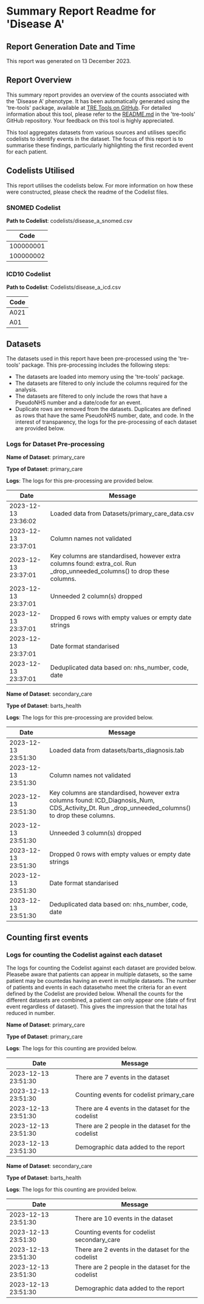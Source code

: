 # Summary Report Readme for 'Disease A'

## Report Generation Date and Time

This report was generated on 13 December 2023.

## Report Overview

This summary report provides an overview of the counts associated with the 'Disease A' phenotype. It has been automatically generated using the 'tre-tools' package, available at [TRE Tools on GitHub](https://github.com/genes-and-health/tre-tools). For detailed information about this tool, please refer to the [README.md](https://github.com/genes-and-health/tre-tools/blob/main/README.md) in the 'tre-tools' GitHub repository. Your feedback on this tool is highly appreciated.

This tool aggregates datasets from various sources and utilises specific codelists to identify events in the dataset. The focus of this report is to summarise these findings, particularly highlighting the first recorded event for each patient.

## Codelists Utilised

This report utilises the codelists below. For more information on how these were constructed, please check the readme of the Codelist files. 

### SNOMED Codelist

**Path to Codelist**: codelists/disease_a_snomed.csv

| Code |
| --- |
| 100000001 |
| 100000002 |

### ICD10 Codelist

**Path to Codelist**: Codelists/disease_a_icd.csv

| Code |
| --- |
| A021 |
| A01 |

## Datasets

The datasets used in this report have been pre-processed using the 'tre-tools' package. This pre-processing includes the following steps:

- The datasets are loaded into memory using the 'tre-tools' package.
- The datasets are filtered to only include the columns required for the analysis.
- The datasets are filtered to only include the rows that have a PseudoNHS number and a date/code for an event.
- Duplicate rows are removed from the datasets. Duplicates are defined as rows that have the same PseudoNHS number, date, and code.
In the interest of transparency, the logs for the pre-processing of each dataset are provided below.

### Logs for Dataset Pre-processing

**Name of Dataset**: primary_care

**Type of Dataset**: primary_care

**Logs**: The logs for this pre-processing are provided below.

| Date | Message |
| --- | --- |
| 2023-12-13 23:36:02 | Loaded data from Datasets/primary_care_data.csv |
| 2023-12-13 23:37:01 | Column names not validated |
| 2023-12-13 23:37:01 | Key columns are standardised, however extra columns found: extra_col. Run _drop_unneeded_columns() to drop these columns. |
| 2023-12-13 23:37:01 | Unneeded 2 column(s) dropped |
| 2023-12-13 23:37:01 | Dropped 6 rows with empty values or empty date strings |
| 2023-12-13 23:37:01 | Date format standarised |
| 2023-12-13 23:37:01 | Deduplicated data based on: nhs_number, code, date |

**Name of Dataset**: secondary_care

**Type of Dataset**: barts_health

**Logs**: The logs for this pre-processing are provided below.

| Date | Message |
| --- | --- |
| 2023-12-13 23:51:30 | Loaded data from datasets/barts_diagnosis.tab |
| 2023-12-13 23:51:30 | Column names not validated |
| 2023-12-13 23:51:30 | Key columns are standardised, however extra columns found: ICD_Diagnosis_Num, CDS_Activity_Dt. Run _drop_unneeded_columns() to drop these columns. |
| 2023-12-13 23:51:30 | Unneeded 3 column(s) dropped |
| 2023-12-13 23:51:30 | Dropped 0 rows with empty values or empty date strings |
| 2023-12-13 23:51:30 | Date format standarised |
| 2023-12-13 23:51:30 | Deduplicated data based on: nhs_number, code, date |

## Counting first events

### Logs for counting the Codelist against each dataset

The logs for counting the Codelist against each dataset are provided below. Pleasebe aware that patients can appear in multiple datasets, so the same patient may be countedas having an event in multiple datasets. The number of patients and events in each datasetwho meet the criteria for an event defined by the Codelist are provided below. Whenall the counts for the different datasets are combined, a patient can only appear one (date of first event regardless of dataset). This gives the impression that the total has reduced in number. 

**Name of Dataset**: primary_care

**Type of Dataset**: primary_care

**Logs**: The logs for this counting are provided below.

| Date | Message |
| --- | --- |
| 2023-12-13 23:51:30 | There are 7 events in the dataset |
| 2023-12-13 23:51:30 | Counting events for codelist primary_care |
| 2023-12-13 23:51:30 | There are 4 events in the dataset for the codelist |
| 2023-12-13 23:51:30 | There are 2 people in the dataset for the codelist |
| 2023-12-13 23:51:30 | Demographic data added to the report |

**Name of Dataset**: secondary_care

**Type of Dataset**: barts_health

**Logs**: The logs for this counting are provided below.

| Date | Message |
| --- | --- |
| 2023-12-13 23:51:30 | There are 10 events in the dataset |
| 2023-12-13 23:51:30 | Counting events for codelist secondary_care |
| 2023-12-13 23:51:30 | There are 2 events in the dataset for the codelist |
| 2023-12-13 23:51:30 | There are 2 people in the dataset for the codelist |
| 2023-12-13 23:51:30 | Demographic data added to the report |


